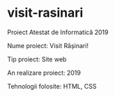 # visit-rasinari
Proiect Atestat de Informatică 2019

Nume proiect: Visit Rășinari!

Tip proiect: Site web

An realizare proiect: 2019

Tehnologii folosite: HTML, CSS
